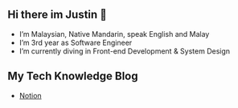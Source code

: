 ## Hi there im Justin 👋
- I’m Malaysian, Native Mandarin, speak English and Malay
- I’m 3rd year as Software Engineer
- I’m currently diving in Front-end Development & System Design

## My Tech Knowledge Blog
- [Notion](https://royal-pedestrian-b4f.notion.site/Justin-s-Software-Engineer-Brain-326afa4143604b6db0216008541eacf0)
